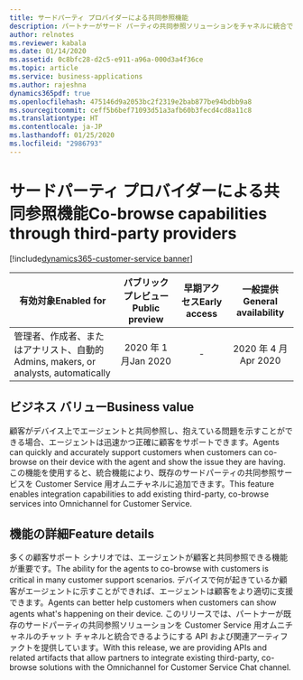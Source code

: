 ```yaml
---
title: サードパーティ プロバイダーによる共同参照機能
description: パートナーがサード パーティの共同参照ソリューションをチャネルに統合できるようにするフレームワーク。
author: relnotes
ms.reviewer: kabala
ms.date: 01/14/2020
ms.assetid: 0c8bfc28-d2c5-e911-a96a-000d3a4f36ce
ms.topic: article
ms.service: business-applications
ms.author: rajeshna
dynamics365pdf: true
ms.openlocfilehash: 475146d9a2053bc2f2319e2bab877be94bdbb9a8
ms.sourcegitcommit: ceff5b6bef71093d51a3afb60b3fecd4cd8a11c8
ms.translationtype: HT
ms.contentlocale: ja-JP
ms.lasthandoff: 01/25/2020
ms.locfileid: "2986793"
---
```

# <a name="co-browse-capabilities-through-third-party-providers"></a><span data-ttu-id="37ae1-103">サードパーティ プロバイダーによる共同参照機能</span><span class="sxs-lookup"><span data-stu-id="37ae1-103">Co-browse capabilities through third-party providers</span></span>
[!include[dynamics365-customer-service banner](../includes/dynamics365-customer-service.md)]

| <span data-ttu-id="37ae1-104">有効対象</span><span class="sxs-lookup"><span data-stu-id="37ae1-104">Enabled for</span></span>    |  <span data-ttu-id="37ae1-105">パブリック プレビュー</span><span class="sxs-lookup"><span data-stu-id="37ae1-105">Public preview</span></span> | <span data-ttu-id="37ae1-106">早期アクセス</span><span class="sxs-lookup"><span data-stu-id="37ae1-106">Early access</span></span> | <span data-ttu-id="37ae1-107">一般提供</span><span class="sxs-lookup"><span data-stu-id="37ae1-107">General availability</span></span> | 
| ---------- | :----------: |:----------: |:----------: |
|<span data-ttu-id="37ae1-108">管理者、作成者、またはアナリスト、自動的</span><span class="sxs-lookup"><span data-stu-id="37ae1-108">Admins, makers, or analysts, automatically</span></span>|<span data-ttu-id="37ae1-109">2020 年 1 月</span><span class="sxs-lookup"><span data-stu-id="37ae1-109">Jan 2020</span></span>|-| <span data-ttu-id="37ae1-110">2020 年 4 月</span><span class="sxs-lookup"><span data-stu-id="37ae1-110">Apr 2020</span></span>|


## <a name="business-value"></a><span data-ttu-id="37ae1-111">ビジネス バリュー</span><span class="sxs-lookup"><span data-stu-id="37ae1-111">Business value</span></span>
<!-- bv start -->
<span data-ttu-id="37ae1-112">顧客がデバイス上でエージェントと共同参照し、抱えている問題を示すことができる場合、エージェントは迅速かつ正確に顧客をサポートできます。</span><span class="sxs-lookup"><span data-stu-id="37ae1-112">Agents can quickly and accurately support customers when customers can co-browse on their device with the agent and show the issue they are having.</span></span> <span data-ttu-id="37ae1-113">この機能を使用すると、統合機能により、既存のサードパーティの共同参照サービスを Customer Service 用オムニチャネルに追加できます。</span><span class="sxs-lookup"><span data-stu-id="37ae1-113">This feature enables integration capabilities to add existing third-party, co-browse services into Omnichannel for Customer Service.</span></span> 
<!-- bv end -->



## <a name="feature-details"></a><span data-ttu-id="37ae1-114">機能の詳細</span><span class="sxs-lookup"><span data-stu-id="37ae1-114">Feature details</span></span>
<!--feature detail start -->
<span data-ttu-id="37ae1-115">多くの顧客サポート シナリオでは、エージェントが顧客と共同参照できる機能が重要です。</span><span class="sxs-lookup"><span data-stu-id="37ae1-115">The ability for the agents to co-browse with customers is critical in many customer support scenarios.</span></span> <span data-ttu-id="37ae1-116">デバイスで何が起きているか顧客がエージェントに示すことができれば、エージェントは顧客をより適切に支援できます。</span><span class="sxs-lookup"><span data-stu-id="37ae1-116">Agents can better help customers when customers can show agents what's happening on their device.</span></span> <span data-ttu-id="37ae1-117">このリリースでは、パートナーが既存のサードパーティの共同参照ソリューションを Customer Service 用オムニチャネルのチャット チャネルと統合できるようにする API および関連アーティファクトを提供しています。</span><span class="sxs-lookup"><span data-stu-id="37ae1-117">With this release, we are providing APIs and related artifacts that allow partners to integrate existing third-party, co-browse solutions with the Omnichannel for Customer Service Chat channel.</span></span>
<!--feature detail end -->









